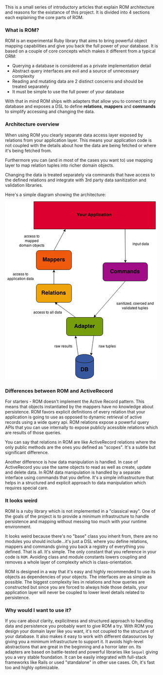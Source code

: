 This is a small series of introductory articles that explain ROM architecture
and reasons for the existance of this project. It is divided into 4 sections
each explaining the core parts of ROM.

### What is ROM?

ROM is an experimental Ruby library that aims to bring powerful object mapping
capabilities and give you back the full power of your database. It is based on a
couple of core concepts which makes it different from a typical ORM:

* Querying a database is considered as a private implementation detail
* Abstract query interfaces are evil and a source of unnecessary complexity
* Reading and mutating data are 2 distinct concerns and should be treated separately
* It must be simple to use the full power of your database

With that in mind ROM ships with adapters that allow you to connect to any
database and exposes a DSL to define **relations**, **mappers** and **commands**
to simplify accessing and changing the data.

### Architecture overview

When using ROM you clearly separate data access layer exposed by relations from
your application layer. This means your application code is not coupled with the
details about how the data are being fetched or where it's being fetched from.

Furthermore you can (and in most of the cases you want to) use mapping layer to
map relation tuples into richer domain objects.

Changing the data is treated separately via commands that have access to the
defined relations and integrate with 3rd party data sanitization and validation
libraries.

Here's a simple diagram showing the architecture:

<img src="/images/rom-design-overview.png"/>


### Differences between ROM and ActiveRecord

For starters - ROM doesn't implement the Active Record pattern. This means that
objects instantiated by the mappers have no knowledge about persistence. ROM
favors explicit definitions of every relation that your application is going to
use as opposed to dynamic retrieval of active records using a wide query api.
ROM relations expose a powerful query APIs that you can use internally to expose
publicly acessible relations which are results of those queries.

You can say that relations in ROM are like ActiveRecord relations where the only
public methods are the ones you defined as "scopes". It's a subtle but significant
difference.

Another difference is how data manipulation is handled. In case of ActiveRecord
you use the same objects to read as well as create, update and delete data. In
ROM data manipulation is handled by a separate interface using commands that
you define. It's a simple infrastructure that helps in a structured and explicit
approach to data manipulation which requires special care.

### It looks weird

ROM is a ruby library which is not implemented in a "classical way". One of the
goals of the project is to provide a minimum infrastructure to handle persistence
and mapping without messing too much with your runtime environment.

It looks weird because there's no "base" class you inherit from, there are no
modules you should include...it's just a DSL where you define relations, mappers
and commands giving you back a registry of everything you defined. That is all.
It's simple. The only constant that you reference in your code is `ROM`. Avoiding
class and module constants lowers coupling and removes a whole layer of
complexity which is class-orientation.

ROM is designed in a way that it's easy and highly recommended to use its objects
as dependencies of your objects. The interfaces are as simple as possible. The
biggest complexity lies in relations and how queries are constructed but since
you are forced to always hide those details, your application layer will never
be coupled to lower level details related to persistence.

### Why would I want to use it?

If you care about clarity, explicitness and structured approach to handling data
and persistence you probably want to give ROM a try. With ROM you design your
domain layer like you want, it's not coupled to the structure of your database.
It also makes it easy to work with different datasources by giving you a minimum
infrastructure to support it. It avoids high-level abstractions that are great
in the beginning and a horror later on. Its adapters are based on battle-tested
and powerful libraries like `Sequel` giving you a very stable foundation. It can
be easily integrated with full-stack frameworks like Rails or used "standalone"
in other use cases. Oh, it's fast too and highly optimizable.
